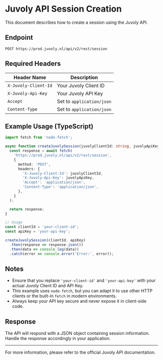 # Juvoly API Session Creation

This document describes how to create a session using the Juvoly API.

## Endpoint

```
POST https://prod.juvoly.nl/api/v2/rest/session
```

## Required Headers

| Header Name | Description |
|-------------|-------------|
| `X-Juvoly-Client-Id` | Your Juvoly Client ID |
| `X-Juvoly-Api-Key` | Your Juvoly API Key |
| `Accept` | Set to `application/json` |
| `Content-Type` | Set to `application/json` |

## Example Usage (TypeScript)

```typescript
import fetch from 'node-fetch';

async function createJuvolySession(juvolyClientId: string, juvolyApiKey: string): Promise<Response> {
  const response = await fetch(
    'https://prod.juvoly.nl/api/v2/rest/session',
    {
      method: 'POST',
      headers: {
        'X-Juvoly-Client-Id': juvolyClientId,
        'X-Juvoly-Api-Key': juvolyApiKey,
        'Accept': 'application/json',
        'Content-Type': 'application/json',
      },
    }
  );

  return response;
}

// Usage
const clientId = 'your-client-id';
const apiKey = 'your-api-key';

createJuvolySession(clientId, apiKey)
  .then(response => response.json())
  .then(data => console.log(data))
  .catch(error => console.error('Error:', error));
```

## Notes

- Ensure that you replace `'your-client-id'` and `'your-api-key'` with your actual Juvoly Client ID and API Key.
- This example uses `node-fetch`, but you can adapt it to use other HTTP clients or the built-in `fetch` in modern environments.
- Always keep your API key secure and never expose it in client-side code.

## Response

The API will respond with a JSON object containing session information. Handle the response accordingly in your application.

---

For more information, please refer to the official Juvoly API documentation.
